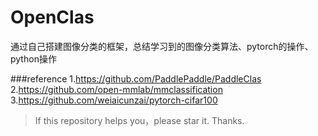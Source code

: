 # OpenClas
通过自己搭建图像分类的框架，总结学习到的图像分类算法、pytorch的操作、python操作

















###reference
    1.https://github.com/PaddlePaddle/PaddleClas
    2.https://github.com/open-mmlab/mmclassification
    3.https://github.com/weiaicunzai/pytorch-cifar100
> If this repository helps you，please star it. Thanks.